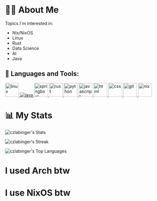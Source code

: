 # 🙋‍♂️ About Me

Topics I`m interested in:
* Nix/NixOS
* Linux
* Rust
* Data Science
* AI
* Java

## 🚀 Languages and Tools:

<p align="left"> 
    <a href="https://linux.org/" target="_blank"> <img src="https://upload.wikimedia.org/wikipedia/commons/thumb/f/f1/Icons8_flat_linux.svg/2048px-Icons8_flat_linux.svg.png" alt="linux" width="45" /> </a> 
    <a href="https://www.java.com" target="_blank"> <img src="https://img.icons8.com/color/48/000000/java-coffee-cup-logo.png" alt="java" /> </a>
    <a href="https://spring.io/projects/spring-boot" target="_blank"> <img src="https://img.icons8.com/color/48/000000/spring-logo.png" alt="springboot" width=45 /> </a> 
    <a href="https://www.rust-lang.org" target="_blank"> <img src="https://rust-lang.org/logos/rust-logo-512x512.png" alt="rust" width="45" /> </a>
    <a href="https://www.python.org" target="_blank"> <img src="https://img.icons8.com/color/python" alt="python" width="45" /> </a>
    <a href="https://developer.mozilla.org/en-US/docs/Web/JavaScript" target="_blank"> <img src="https://img.icons8.com/color/48/000000/javascript.png" alt="javascript" width="45" /> </a> 
    <a href="https://www.w3.org/html/" target="_blank"> <img src="https://img.icons8.com/color/48/000000/html-5.png" alt="html" width="45" /> </a> 
    <a href="https://www.w3schools.com/css/" target="_blank"> <img src="https://img.icons8.com/color/48/000000/css3.png" alt="css" width="45" /> </a> 
    <a href="https://git-scm.com/" target="_blank"> <img src="https://img.icons8.com/color/48/000000/git.png" alt="git" width="45" /> </a> 
    <a href="https://nixos.org/" target="_blank"> <img src="https://static-00.iconduck.com/assets.00/nixos-icon-256x223-5nl9a9lw.png" alt="nix" width="45" /> </a> 
</p>

# 📊 My Stats
![czlabinger's Stats](https://github-readme-stats.vercel.app/api?username=czlabinger&theme=onedark&show_icons=true&hide_border=true&count_private=true)

![czlabinger's Streak](https://github-readme-streak-stats.herokuapp.com/?user=czlabinger&theme=onedark&hide_border=true)

![czlabinger's Top Languages](https://github-readme-stats.vercel.app/api/top-langs/?username=czlabinger&theme=onedark&show_icons=true&hide_border=true&layout=compact)

# I used Arch btw
# I use NixOS btw

